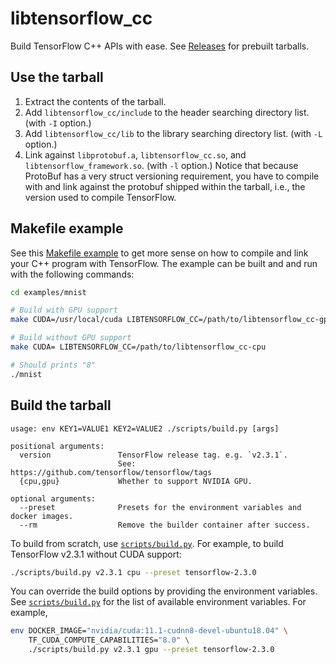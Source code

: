 # libtensorflow_cc

Build TensorFlow C++ APIs with ease.
See [Releases](https://github.com/abcdabcd987/libtensorflow_cc/releases) for prebuilt tarballs.

## Use the tarball

1. Extract the contents of the tarball.
2. Add `libtensorflow_cc/include` to the header searching directory list. (with `-I` option.)
3. Add `libtensorflow_cc/lib` to the library searching directory list. (with `-L` option.)
4. Link against `libprotobuf.a`, `libtensorflow_cc.so`, and `libtensorflow_framework.so`. (with `-l` option.)
   Notice that because ProtoBuf has a very struct versioning requirement,
   you have to compile with and link against the protobuf shipped within the tarball,
   i.e., the version used to compile TensorFlow.

## Makefile example

See this [Makefile example](examples/mnist/Makefile) to get more sense on
how to compile and link your C++ program with TensorFlow.
The example can be built and and run with the following commands:

```bash
cd examples/mnist

# Build with GPU support
make CUDA=/usr/local/cuda LIBTENSORFLOW_CC=/path/to/libtensorflow_cc-gpu

# Build without GPU support
make CUDA= LIBTENSORFLOW_CC=/path/to/libtensorflow_cc-cpu

# Should prints "8"
./mnist
```

## Build the tarball

```
usage: env KEY1=VALUE1 KEY2=VALUE2 ./scripts/build.py [args]

positional arguments:
  version               TensorFlow release tag. e.g. `v2.3.1`.
                        See: https://github.com/tensorflow/tensorflow/tags
  {cpu,gpu}             Whether to support NVIDIA GPU.

optional arguments:
  --preset              Presets for the environment variables and docker images.
  --rm                  Remove the builder container after success.
```

To build from scratch, use [`scripts/build.py`](scripts/build.py).
For example, to build TensorFlow v2.3.1 without CUDA support:

```bash
./scripts/build.py v2.3.1 cpu --preset tensorflow-2.3.0
```

You can override the build options by providing the environment variables.
See [`scripts/build.py`](scripts/build.py)
for the list of available environment variables. For example,

```bash
env DOCKER_IMAGE="nvidia/cuda:11.1-cudnn8-devel-ubuntu18.04" \
    TF_CUDA_COMPUTE_CAPABILITIES="8.0" \
    ./scripts/build.py v2.3.1 gpu --preset tensorflow-2.3.0
```
